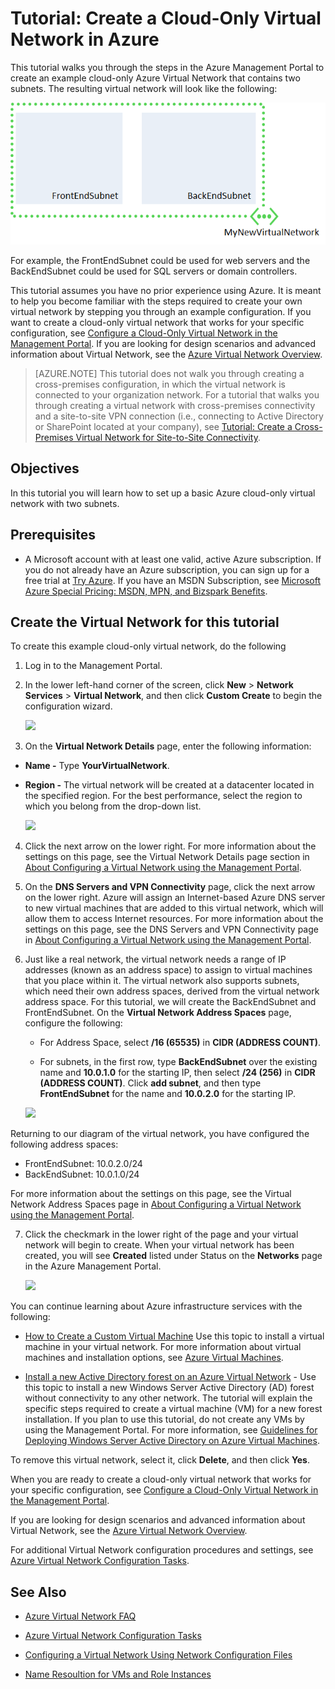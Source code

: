 <properties 
	pageTitle="Tutorial: Create a cloud-only virtual network" 
	description="Learn how to create an example cloud-only Azure Virtual Network in this tutorial." 
	services="virtual-machines, virtual-network" 
	documentationCenter="" 
	authors="cherylmc" 
	manager="adinah" 
	editor=""/>

<tags 
	ms.service="virtual-network" 
	ms.workload="infrastructure-services" 
	ms.tgt_pltfrm="na" 
	ms.devlang="na" 
	ms.topic="article" 
	ms.date="05/18/2015" 
	ms.author="cherylmc"/>

# Tutorial: Create a Cloud-Only Virtual Network in Azure

This tutorial walks you through the steps in the Azure Management Portal to create an example cloud-only Azure Virtual Network that contains two subnets. The resulting virtual network will look like the following:

![createvnet](./media/create-virtual-network/createVNet_06_VNetExample.png)

For example, the FrontEndSubnet could be used for web servers and the BackEndSubnet could be used for SQL servers or domain controllers.

This tutorial assumes you have no prior experience using Azure. It is meant to help you become familiar with the steps required to create your own virtual network by stepping you through an example configuration. If you want to create a cloud-only virtual network that works for your specific configuration, see [Configure a Cloud-Only Virtual Network in the Management Portal](http://msdn.microsoft.com/library/azure/dn631643.aspx). If you are looking for design scenarios and advanced information about Virtual Network, see the [Azure Virtual Network Overview](http://msdn.microsoft.com/library/windowsazure/jj156007.aspx).


> [AZURE.NOTE] This tutorial does not walk you through creating a cross-premises configuration, in which the virtual network is connected to your organization network. For a tutorial that walks you through creating a virtual network with cross-premises connectivity and a site-to-site VPN connection (i.e., connecting to Active Directory or SharePoint located at your company), see [Tutorial: Create a Cross-Premises Virtual Network for Site-to-Site Connectivity](../virtual-network/virtual-networks-create-site-to-site-cross-premises-connectivity.md).


##  Objectives

In this tutorial you will learn how to set up a basic Azure cloud-only virtual network with two subnets.

##  Prerequisites

*  A Microsoft account with at least one valid, active Azure subscription. If you do not already have an Azure subscription, you can sign up for a free trial at [Try Azure](http://azure.microsoft.com/pricing/free-trial/). If you have an MSDN Subscription, see [Microsoft Azure Special Pricing: MSDN, MPN, and Bizspark Benefits](http://azure.microsoft.com/pricing/member-offers/msdn-benefits-details/).

##  Create the Virtual Network for this tutorial

To create this example cloud-only virtual network, do the following

1. Log in to the Management Portal.

2. In the lower left-hand corner of the screen, click **New** > **Network Services** > **Virtual Network**, and then click **Custom Create** to begin the configuration wizard.

	![][Image1]

3. On the **Virtual Network Details** page, enter the following information:

- **Name -** Type **YourVirtualNetwork**.

- **Region -** The virtual network will be created at a datacenter located in the specified region. For the best performance, select the region to which you belong from the drop-down list.
 

	![][Image2]

4. Click the next arrow on the lower right. For more information about the settings on this page, see the Virtual Network Details page section in [About Configuring a Virtual Network using the Management Portal](http://go.microsoft.com/fwlink/p/?linkid=248092&clcid=0x409).

5. On the **DNS Servers and VPN Connectivity** page, click the next arrow on the lower right. Azure will assign an Internet-based Azure DNS server to new virtual machines that are added to this virtual network, which will allow them to access Internet resources. For more information about the settings on this page, see the DNS Servers and VPN Connectivity page in [About Configuring a Virtual Network using the Management Portal](http://go.microsoft.com/fwlink/p/?linkid=248092&clcid=0x409).
	
6.	Just like a real network, the virtual network needs a range of IP addresses (known as an address space) to assign to virtual machines that you place within it. The virtual network also supports subnets, which need their own address spaces, derived from the virtual network address space. For this tutorial, we will create the BackEndSubnet and FrontEndSubnet. On the **Virtual Network Address Spaces** page, configure the following:

	- For Address Space, select **/16 (65535)** in **CIDR (ADDRESS COUNT)**.

	- For subnets, in the first row, type **BackEndSubnet** over the existing name and **10.0.1.0** for the starting IP, then select **/24 (256)** in **CIDR (ADDRESS COUNT)**. Click **add subnet**, and then type **FrontEndSubnet** for the name and **10.0.2.0** for the starting IP.
		
	![][Image4]

 Returning to our diagram of the virtual network, you have configured the following address spaces:
 
	
- FrontEndSubnet: 10.0.2.0/24
- BackEndSubnet: 10.0.1.0/24

 For more information about the settings on this page, see the Virtual Network Address Spaces page in [About Configuring a Virtual Network using the Management Portal](http://go.microsoft.com/fwlink/p/?linkid=248092&clcid=0x409).


7. Click the checkmark in the lower right of the page and your virtual network will begin to create. When your virtual network has been created, you will see **Created** listed under Status on the **Networks** page in the Azure Management Portal.  

	![][Image5]

You can continue learning about Azure infrastructure services with the following:

- [How to Create a Custom Virtual Machine](virtual-machines-create-custom.md) Use this topic to install a virtual machine in your virtual network. For more information about virtual machines and installation options, see [Azure Virtual Machines](http://azure.microsoft.com/documentation/services/virtual-machines/).

- [Install a new Active Directory forest on an Azure Virtual Network](../active-directory-new-forest-virtual-machine.md) - Use this topic to install a new Windows Server Active Directory (AD) forest without connectivity to any other network. The tutorial will explain the specific steps required to create a virtual machine (VM) for a new forest installation. If you plan to use this tutorial, do not create any VMs by using the Management Portal. For more information, see [Guidelines for Deploying Windows Server Active Directory on Azure Virtual Machines](http://msdn.microsoft.com/library/windowsazure/jj156090.aspx).

To remove this virtual network, select it, click **Delete**, and then click **Yes**.

When you are ready to create a cloud-only virtual network that works for your specific configuration, see [Configure a Cloud-Only Virtual Network in the Management Portal](http://msdn.microsoft.com/library/azure/dn631643.aspx). 

If you are looking for design scenarios and advanced information about Virtual Network, see the [Azure Virtual Network Overview](http://msdn.microsoft.com/library/windowsazure/jj156007.aspx). 

For additional Virtual Network configuration procedures and settings, see [Azure Virtual Network Configuration Tasks](http://go.microsoft.com/fwlink/p/?linkid=296652&clcid=0x409).


## See Also

-  [Azure Virtual Network FAQ](http://go.microsoft.com/fwlink/p/?LinkId=296650)

-  [Azure Virtual Network Configuration Tasks](http://go.microsoft.com/fwlink/p/?LinkId=296652)

-  [Configuring a Virtual Network Using Network Configuration Files](../virtual-network/virtual-networks-using-network-configuration-file.md)

-  [Name Resoultion for VMs and Role Instances](http://go.microsoft.com/fwlink/?LinkId=248097)


[Image1]: ./media/create-virtual-network/createVNet_01_OpenVirtualNetworkWizard.png
[Image2]: ./media/create-virtual-network/createVNet_02_VirtualNetworkDetails.png
[Image3]: ./media/create-virtual-network/createVNet_03_DNSServersandVPNConnectivity.png
[Image4]: ./media/create-virtual-network/createVNet_04_VirtualNetworkAddressSpaces.png
[Image5]: ./media/create-virtual-network/createVNet_05_VirtualNetworkCreatedStatus.png
[Image7]: ./media/create-virtual-network/createVNet_07_VNetExampleSpaces.png
[Image8]: ./media/create-virtual-network/createVNet_07_VNetExampleSpaces.png

 